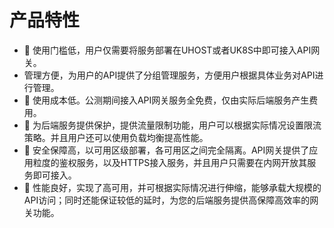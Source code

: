 # 产品特性

* 	使用门槛低，用户仅需要将服务部署在UHOST或者UK8S中即可接入API网关。 
* 管理方便，为用户的API提供了分组管理服务，方便用户根据具体业务对API进行管理。
* 	使用成本低。公测期间接入API网关服务全免费，仅由实际后端服务产生费用。
* 	为后端服务提供保护，提供流量限制功能，用户可以根据实际情况设置限流策略。并且用户还可以使用负载均衡提高性能。
* 	安全保障高，以可用区级部署，各可用区之间完全隔离。API网关提供了应用粒度的鉴权服务，以及HTTPS接入服务，并且用户只需要在内网开放其服务即可接入。 
* 	性能良好，实现了高可用，并可根据实际情况进行伸缩，能够承载大规模的API访问；同时还能保证较低的延时，为您的后端服务提供高保障高效率的网关功能。


